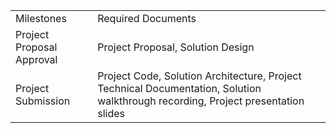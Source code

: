 
|    |    |    |
|----|----|----|
|  Milestones  |  Required Documents  |
| Project Proposal Approval  |  Project Proposal, Solution Design  |
| Project Submission  |  Project Code, Solution Architecture, Project Technical Documentation, Solution walkthrough recording, Project presentation slides  |

